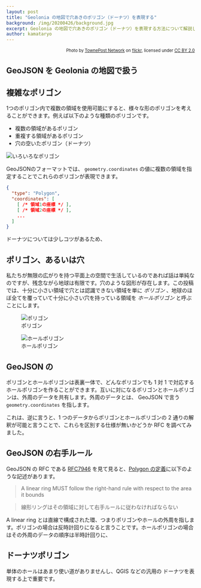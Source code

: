 ```yaml
---
layout: post
title: "Geolonia の地図で穴あきのポリゴン（ドーナツ）を表現する"
background: /img/20200426/background.jpg
excerpt: Geolonia の地図で穴あきのポリゴン（ドーナツ）を表現する方法について解説します。
author: kamataryo
---
```


<p style="text-align: right; font-size: 80%;">Photo by <a href="https://www.flickr.com/people/16133272@N00">TownePost Network</a> on <a href="https://www.flickr.com/">flickr</a>, licensed under <a href="hhttp://creativecommons.org/licenses/by/2.0/">CC BY 2.0</a></p>


## GeoJSON を Geolonia の地図で扱う



## 複雑なポリゴン

1つのポリゴン内で複数の領域を使用可能にすると、様々な形のポリゴンを考えることができます。例えば以下のような種類のポリゴンです。

- 複数の領域があるポリゴン
- 重複する領域があるポリゴン
- 穴の空いたポリゴン（ドーナツ）

![いろいろなポリゴン](/img/20200426/polygons.png)

GeoJSONのフォーマットでは、 `geometry.coordinates` の値に複数の領域を指定することでこれらのポリゴンが表現できます。

```json
{
  "type": "Polygon",
  "coordinates": [
    [ /* 領域1の座標 */ ],
    [ /* 領域2の座標 */ ],
    ...
  ]
}
```

<div
  class="geolonia"
  data-navigation-control="off"
  data-geojson="#geojson-sample-2"
></div>
<script type="application/json" id="geojson-sample-2">
{
  "type": "FeatureCollection",
  "features": [
 {
      "type": "Feature",
      "properties": {},
      "geometry": {
        "type": "Polygon",
        "coordinates": [
          [
            [
              136.78802490234375,
              35.131140628613615
            ],
            [
              137.35107421875,
              35.131140628613615
            ],
            [
              137.35107421875,
              35.36889537510474
            ],
            [
              136.78802490234375,
              35.36889537510474
            ],
            [
              136.78802490234375,
              35.131140628613615
            ]
          ],
          [
            [
              137.02972412109375,
              35.24113278166642
            ],
            [
              137.57904052734375,
              35.24113278166642
            ],
            [
              137.57904052734375,
              35.54787066533268
            ],
            [
              137.02972412109375,
              35.54787066533268
            ],
            [
              137.02972412109375,
              35.24113278166642
            ]
          ]
        ]
      }
    }
  ]
}
</script>

ドーナツについては少しコツがあるため、


## ポリゴン、あるいは穴

私たちが無限の広がりを持つ平面上の空間で生活しているのであれば話は単純なのですが、残念ながら地球は有限です。穴のような図形が存在します。この投稿では、十分に小さい領域で穴とは認識できない領域を単に _ポリゴン_ 、地球のほぼ全てを覆っていて十分に小さい穴を持っている領域を _ホールポリゴン_ と呼ぶことにします。

<figure>
    <img src="/img/20200404/polygon.png"
         alt="ポリゴン">
    <figcaption>ポリゴン</figcaption>
</figure>

<figure>
    <img src="/img/20200404/hole.png"
         alt="ホールポリゴン">
    <figcaption>ホールポリゴン</figcaption>
</figure>

## GeoJSON の

ポリゴンとホールポリゴンは表裏一体で、どんなポリゴンでも 1 対 1 で対応するホールポリゴンを作ることができます。互いに対になるポリゴンとホールポリゴンは、外周のデータを共有します。外周のデータとは、 GeoJSON で言う `geometry.coordinates` を指します。

これは、逆に言うと、1 つのデータからポリゴンとホールポリゴンの 2 通りの解釈が可能と言うことで、これらを区別する仕様が無いかどうか RFC を調べてみました。

## GeoJSON の右手ルール

GeoJSON の RFC である [RFC7946](https://tools.ietf.org/html/rfc7946) を見て見ると、[Polygon の定義](https://tools.ietf.org/html/rfc7946#section-3.1.6)に以下のような記述があります。

> A linear ring MUST follow the right-hand rule with respect to the area it bounds

> 線形リングはその領域に対して右手ルールに従わなければならない

A linear ring とは直線で構成された環、つまりポリゴンやホールの外周を指します。ポリゴンの場合は反時計回りになると言うことです。ホールポリゴンの場合はその外周のデータの順序は半時計回りに、

## ドーナツポリゴン

単体のホールはあまり使い道がありませんし、QGIS などの汎用の
ドーナツを表現する上で重要です。

